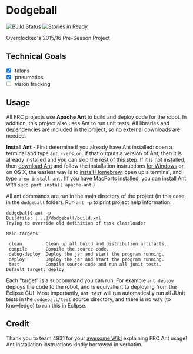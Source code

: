 # Dodgeball
[![Build Status](https://travis-ci.com/246overclocked/dodgeball.svg?token=2FpVbKW7VbxCXxGx8Yi3&branch=master)](https://travis-ci.com/246overclocked/dodgeball)
[![Stories in Ready](https://badge.waffle.io/246overclocked/dodgeball.svg?label=ready&title=Ready)](https://waffle.io/246overclocked/dodgeball)

Overclocked's 2015/16 Pre-Season Project

## Technical Goals
- [x] talons
- [x] pneumatics
- [ ] vision tracking

## Usage
All FRC projects use **Apache Ant** to build and deploy code for the robot. In addition, this project also uses Ant to run unit tests. All libraries and dependencies are included in the project, so no external downloads are needed.

**Install Ant** - First determine if you already have Ant installed: open a terminal and type `ant -version`. If that outputs a version of Ant, then it is already installed and you can skip the rest of this step. If it is not installed, then [download Ant](http://ant.apache.org/bindownload.cgi) and follow the installation instructions [for Windows](http://www.nczonline.net/blog/2012/04/12/how-to-install-apache-ant-on-windows/) or, on OS X, the easiest way is to [install Homebrew](http://brew.sh), open up a terminal, and type `brew install ant`. (If you have MacPorts installed, you can install Ant with `sudo port install apache-ant`.)

All ant commands are run in the main directory of the project (in this case, in the `dodgeball` folder). Run `ant -p` to print project help information:
```
dodgeball$ ant -p
Buildfile: [...]/dodgeball/build.xml
Trying to override old definition of task classloader

Main targets:

 clean         Clean up all build and distribution artifacts.
 compile       Compile the source code.
 debug-deploy  Deploy the jar and start the program running.
 deploy        Deploy the jar and start the program running.
 test          Compile source code and run all junit tests.
Default target: deploy
```
Each "target" is a subcommand you can run. For example `ant deploy` deploys the code to the robot, and is equivallent to deploying from the Eclipse GUI. Most importantly, `ant test` will run automatically run all JUnit tests in the `dodgeball/test` source directory, and there is no way (to knowledge) to run this in Eclipse.

## Credit
Thank you to team 4931 for your [awesome Wiki](https://github.com/frc-4931/2014/wiki/Java) explaining FRC Ant usage! Ant installation instructions kindly borrowed in verbatim.

